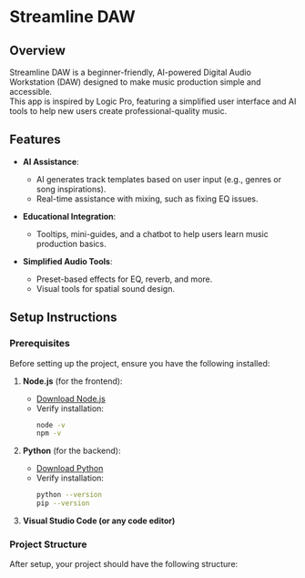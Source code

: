 # Streamline DAW  

## Overview  
Streamline DAW is a beginner-friendly, AI-powered Digital Audio Workstation (DAW) designed to make music production simple and accessible.  
This app is inspired by Logic Pro, featuring a simplified user interface and AI tools to help new users create professional-quality music.  

## Features  
- **AI Assistance**:  
  - AI generates track templates based on user input (e.g., genres or song inspirations).  
  - Real-time assistance with mixing, such as fixing EQ issues.  

- **Educational Integration**:  
  - Tooltips, mini-guides, and a chatbot to help users learn music production basics.  

- **Simplified Audio Tools**:  
  - Preset-based effects for EQ, reverb, and more.  
  - Visual tools for spatial sound design.  

## Setup Instructions  

### Prerequisites  
Before setting up the project, ensure you have the following installed:  
1. **Node.js** (for the frontend):  
   - [Download Node.js](https://nodejs.org/)  
   - Verify installation:  
     ```bash
     node -v  
     npm -v  
     ```  

2. **Python** (for the backend):  
   - [Download Python](https://www.python.org/downloads/)  
   - Verify installation:  
     ```bash
     python --version  
     pip --version  
     ```  

3. **Visual Studio Code (or any code editor)**  

### Project Structure  
After setup, your project should have the following structure:  
